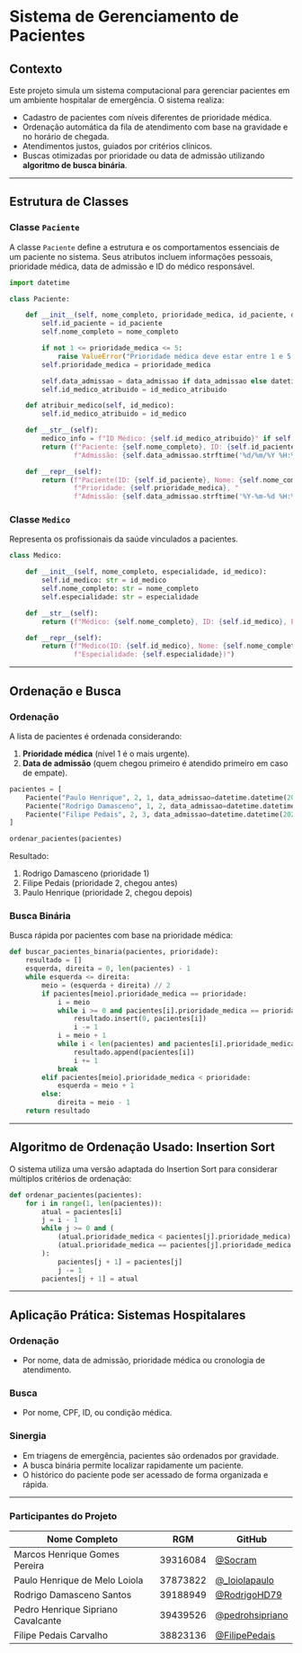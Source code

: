 # Sistema de Gerenciamento de Pacientes

## Contexto

Este projeto simula um sistema computacional para gerenciar pacientes em um ambiente hospitalar de emergência. O sistema realiza:

* Cadastro de pacientes com níveis diferentes de prioridade médica.
* Ordenação automática da fila de atendimento com base na gravidade e no horário de chegada.
* Atendimentos justos, guiados por critérios clínicos.
* Buscas otimizadas por prioridade ou data de admissão utilizando **algoritmo de busca binária**.

---

## Estrutura de Classes

### Classe `Paciente`

A classe `Paciente` define a estrutura e os comportamentos essenciais de um paciente no sistema. Seus atributos incluem informações pessoais, prioridade médica, data de admissão e ID do médico responsável.

```python
import datetime

class Paciente:

    def __init__(self, nome_completo, prioridade_medica, id_paciente, data_admissao=None, id_medico_atribuido=None):
        self.id_paciente = id_paciente
        self.nome_completo = nome_completo

        if not 1 <= prioridade_medica <= 5:
            raise ValueError("Prioridade médica deve estar entre 1 e 5.")
        self.prioridade_medica = prioridade_medica

        self.data_admissao = data_admissao if data_admissao else datetime.datetime.now()
        self.id_medico_atribuido = id_medico_atribuido

    def atribuir_medico(self, id_medico):
        self.id_medico_atribuido = id_medico

    def __str__(self):
        medico_info = f"ID Médico: {self.id_medico_atribuido}" if self.id_medico_atribuido else "Médico: N/A"
        return (f"Paciente: {self.nome_completo}, ID: {self.id_paciente}, Prioridade: {self.prioridade_medica}, "
                f"Admissão: {self.data_admissao.strftime('%d/%m/%Y %H:%M:%S')}, {medico_info}")

    def __repr__(self):
        return (f"Paciente(ID: {self.id_paciente}, Nome: {self.nome_completo}, "
                f"Prioridade: {self.prioridade_medica}, "
                f"Admissão: {self.data_admissao.strftime('%Y-%m-%d %H:%M')})")
```

### Classe `Medico`

Representa os profissionais da saúde vinculados a pacientes.

```python
class Medico:

    def __init__(self, nome_completo, especialidade, id_medico):
        self.id_medico: str = id_medico
        self.nome_completo: str = nome_completo
        self.especialidade: str = especialidade

    def __str__(self):
        return (f"Médico: {self.nome_completo}, ID: {self.id_medico}, Especialidade: {self.especialidade}")

    def __repr__(self):
        return (f"Medico(ID: {self.id_medico}, Nome: {self.nome_completo}, "
                f"Especialidade: {self.especialidade})")
```

---

## Ordenação e Busca

### Ordenação

A lista de pacientes é ordenada considerando:

1. **Prioridade médica** (nível 1 é o mais urgente).
2. **Data de admissão** (quem chegou primeiro é atendido primeiro em caso de empate).

```python
pacientes = [
    Paciente("Paulo Henrique", 2, 1, data_admissao=datetime.datetime(2023, 10, 20, 10, 0, 0)),
    Paciente("Rodrigo Damasceno", 1, 2, data_admissao=datetime.datetime(2023, 10, 20, 10, 5, 0)),
    Paciente("Filipe Pedais", 2, 3, data_admissao=datetime.datetime(2023, 10, 20, 9, 30, 0))
]

ordenar_pacientes(pacientes)
```

Resultado:

1. Rodrigo Damasceno (prioridade 1)
2. Filipe Pedais (prioridade 2, chegou antes)
3. Paulo Henrique (prioridade 2, chegou depois)

### Busca Binária

Busca rápida por pacientes com base na prioridade médica:

```python
def buscar_pacientes_binaria(pacientes, prioridade):
    resultado = []
    esquerda, direita = 0, len(pacientes) - 1
    while esquerda <= direita:
        meio = (esquerda + direita) // 2
        if pacientes[meio].prioridade_medica == prioridade:
            i = meio
            while i >= 0 and pacientes[i].prioridade_medica == prioridade:
                resultado.insert(0, pacientes[i])
                i -= 1
            i = meio + 1
            while i < len(pacientes) and pacientes[i].prioridade_medica == prioridade:
                resultado.append(pacientes[i])
                i += 1
            break
        elif pacientes[meio].prioridade_medica < prioridade:
            esquerda = meio + 1
        else:
            direita = meio - 1
    return resultado
```

---

## Algoritmo de Ordenação Usado: Insertion Sort

O sistema utiliza uma versão adaptada do Insertion Sort para considerar múltiplos critérios de ordenação:

```python
def ordenar_pacientes(pacientes):
    for i in range(1, len(pacientes)):
        atual = pacientes[i]
        j = i - 1
        while j >= 0 and (
            (atual.prioridade_medica < pacientes[j].prioridade_medica) or
            (atual.prioridade_medica == pacientes[j].prioridade_medica and atual.data_admissao < pacientes[j].data_admissao)
        ):
            pacientes[j + 1] = pacientes[j]
            j -= 1
        pacientes[j + 1] = atual
```

---

## Aplicação Prática: Sistemas Hospitalares

### Ordenação

* Por nome, data de admissão, prioridade médica ou cronologia de atendimento.

### Busca

* Por nome, CPF, ID, ou condição médica.

### Sinergia

* Em triagens de emergência, pacientes são ordenados por gravidade.
* A busca binária permite localizar rapidamente um paciente.
* O histórico do paciente pode ser acessado de forma organizada e rápida.

---

### Participantes do Projeto

| Nome Completo                       | RGM      | GitHub                                               |
| ----------------------------------- | ---------| ---------------------------------------------------- |
| Marcos Henrique Gomes Pereira       | 39316084 | [@Socram](https://github.com/vedSocram)              |
| Paulo Henrique de Melo Loiola       | 37873822 | [@_loiolapaulo](https://github.com/loiolapaulo)      |
| Rodrigo Damasceno Santos            | 39188949 | [@RodrigoHD79](https://github.com/RodrigoHD79)       |
| Pedro Henrique Sipriano Cavalcante  | 39439526 | [@pedrohsipriano](https://github.com/pedrohsipriano) |
| Filipe Pedais Carvalho              | 38823136 | [@FilipePedais](https://github.com/FilipePedais)     |

